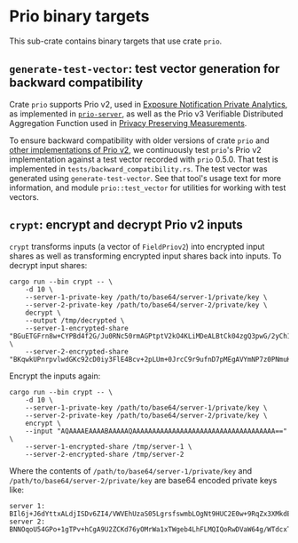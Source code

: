 # Prio binary targets

This sub-crate contains binary targets that use crate `prio`.

## `generate-test-vector`: test vector generation for backward compatibility

Crate `prio` supports Prio v2, used in [Exposure Notification Private Analytics][enpa-whitepaper],
as implemented in [`prio-server`][prio-server], as well as the Prio v3 Verifiable Distributed
Aggregation Function used in [Privacy Preserving Measurements][ppm-spec].

To ensure backward compatibility with older versions of crate `prio` and [other implementations of
Prio v2][libprio-cc], we continuously test `prio`'s Prio v2 implementation against a test vector
recorded with `prio` 0.5.0. That test is implemented in `tests/backward_compatibility.rs`. The test
vector was generated using `generate-test-vector`. See that tool's usage text for more information,
and module `prio::test_vector` for utilities for working with test vectors.

## `crypt`: encrypt and decrypt Prio v2 inputs

`crypt` transforms inputs (a vector of `FieldPriov2`) into encrypted input shares as well as
transforming encrypted input shares back into inputs. To decrypt input shares:

    cargo run --bin crypt -- \
        -d 10 \
        --server-1-private-key /path/to/base64/server-1/private/key \
        --server-2-private-key /path/to/base64/server-2/private/key \
        decrypt \
        --output /tmp/decrypted \
        --server-1-encrypted-share "BGuETGFrn8w+CYPBd4f2G/Ju0RNc50rmAGPtptV2kO4KLiMDeALBtCk04zgQ3pwG/2yCh1ouLAPSeS8WgDtCtMuQNz6YUG+/6UYcBm8LtrzDTHBXoWaOuuafmj4I9d2UdjrTkWMZoAlq/MLKoLDP3MyRNX7MCqkGRgdIyk50b5yvwzt4eMQPJDPnp4TuhV5I2W2ddLXBVGFk9NeJyahbJkbOvYYEnc1NAKMejdiWOcfVfS0vEk+s1Br01UtqEEOYFtyW+CA=" \
        --server-2-encrypted-share "BKqwkUPnrpvlwdGKc92cD0iy3FlE4Bcv+2pLUm+0JrcC9r9ufnD7pMEgAVYmNP7z0PNmuKuDD2PZRdpp5/h330BeWX31n6quI/DvLPQUcTT54M1gM8f3HXfegMaPCCWihqdAh6V7FRw8CdsQI3tr86c="

Encrypt the inputs again:

    cargo run --bin crypt -- \
        -d 10 \
        --server-1-private-key /path/to/base64/server-1/private/key \
        --server-2-private-key /path/to/base64/server-2/private/key \
        encrypt \
        --input "AQAAAAEAAAABAAAAAQAAAAAAAAAAAAAAAAAAAAAAAAAAAAAAAAAAAA==" \
        --server-1-encrypted-share /tmp/server-1 \
        --server-2-encrypted-share /tmp/server-2

Where the contents of `/path/to/base64/server-1/private/key` and
`/path/to/base64/server-2/private/key` are base64 encoded private keys like:

    server 1: BIl6j+J6dYttxALdjISDv6ZI4/VWVEhUzaS05LgrsfswmbLOgNt9HUC2E0w+9RqZx3XMkdEHBHfNuCSMpOwofVSq3TfyKwn0NrftKisKKVSaTOt5seJ67P5QL4hxgPWvxw==
    server 2: BNNOqoU54GPo+1gTPv+hCgA9U2ZCKd76yOMrWa1xTWgeb4LhFLMQIQoRwDVaW64g/WTdcxT4rDULoycUNFB60LER6hPEHg/ObBnRPV1rwS3nj9Bj0tbjVPPyL9p8QW8B+w==

[enpa-whitepaper]: https://covid19-static.cdn-apple.com/applications/covid19/current/static/contact-tracing/pdf/ENPA_White_Paper.pdf
[ppm-spec]: https://github.com/abetterinternet/ppm-specification
[prio-server]: https://github.com/abetterinternet/prio-server
[libprio-cc]: https://github.com/google/libprio-cc
